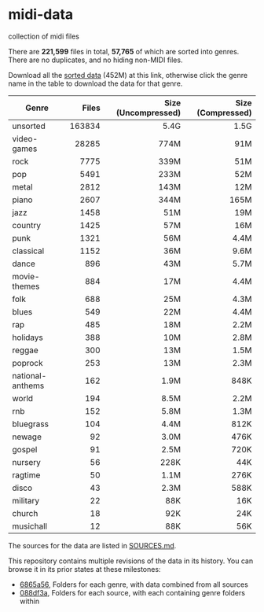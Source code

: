 # midi-data
collection of midi files

There are **221,599** files in total, **57,765** of which are sorted into genres.
There are no duplicates, and no hiding non-MIDI files.

Download all the [sorted data]() (452M) at this link, otherwise click the genre name
 in the table to download the data for that genre.

| Genre            | Files  | Size (Uncompressed) | Size (Compressed) |
| ---------------- | -----: | ------------------: | ----------------: |
| unsorted         | 163834 | 5.4G                | 1.5G              |
| video-games      | 28285  | 774M                | 91M               |
| rock             | 7775   | 339M                | 51M               |
| pop              | 5491   | 233M                | 52M               |
| metal            | 2812   | 143M                | 12M               |
| piano            | 2607   | 344M                | 165M              |
| jazz             | 1458   | 51M                 | 19M               |
| country          | 1425   | 57M                 | 16M               |
| punk             | 1321   | 56M                 | 4.4M              |
| classical        | 1152   | 36M                 | 9.6M              |
| dance            | 896    | 43M                 | 5.7M              |
| movie-themes     | 884    | 17M                 | 4.4M              |
| folk             | 688    | 25M                 | 4.3M              |
| blues            | 549    | 22M                 | 4.4M              |
| rap              | 485    | 18M                 | 2.2M              |
| holidays         | 388    | 10M                 | 2.8M              |
| reggae           | 300    | 13M                 | 1.5M              |
| poprock          | 253    | 13M                 | 2.3M              |
| national-anthems | 162    | 1.9M                | 848K              |
| world            | 194    | 8.5M                | 2.2M              |
| rnb              | 152    | 5.8M                | 1.3M              |
| bluegrass        | 104    | 4.4M                | 812K              |
| newage           | 92     | 3.0M                | 476K              |
| gospel           | 91     | 2.5M                | 720K              |
| nursery          | 56     | 228K                | 44K               |
| ragtime          | 50     | 1.1M                | 276K              |
| disco            | 43     | 2.3M                | 588K              |
| military         | 22     | 88K                 | 16K               |
| church           | 18     | 92K                 | 24K               |
| musichall        | 12     | 88K                 | 56K               |

The sources for the data are listed in [SOURCES.md](./SOURCES.md).

This repository contains multiple revisions of the data in its history.
 You can browse it in its prior states at these milestones:
* [6865a56](https://github.com/nightingale-ai/midi-data/tree/6865a563766348272a4004a975a208b0ace5ab54), Folders for each genre, with data combined from all sources
* [088df3a](https://github.com/nightingale-ai/midi-data/tree/088df3a83b4cee8e26d54f1b0ef2dd0cb52c42e1), Folders for each source, with each containing genre folders within

